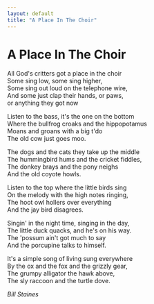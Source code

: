 ```yaml
---
layout: default
title: "A Place In The Choir"
---
```


# A Place In The Choir

All God's critters got a place in the choir  
Some sing low, some sing higher,  
Some sing out loud on the telephone wire,  
And some just clap their hands, or paws,  
or anything they got now  

Listen to the bass, it's the one on the bottom  
Where the bullfrog croaks and the hippopotamus  
Moans and groans with a big t'do  
The old cow just goes moo.  

The dogs and the cats they take up the middle  
The hummingbird hums and the cricket fiddles,  
The donkey brays and the pony neighs  
And the old coyote howls.  

Listen to the top where the little birds sing  
On the melody with the high notes ringing,  
The hoot owl hollers over everything  
And the jay bird disagrees.  

Singin' in the night time, singing in the day,  
The little duck quacks, and he's on his way.  
The 'possum ain't got much to say  
And the porcupine talks to himself.  

It's a simple song of living sung everywhere  
By the ox and the fox and the grizzly gear,  
The grumpy alligator the hawk above,  
The sly raccoon and the turtle dove.  

*Bill Staines*
